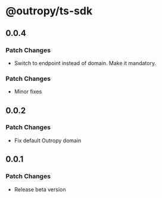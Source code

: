 # @outropy/ts-sdk

## 0.0.4

### Patch Changes

- Switch to endpoint instead of domain. Make it mandatory.

### Patch Changes

- Minor fixes

## 0.0.2

### Patch Changes

- Fix default Outropy domain

## 0.0.1

### Patch Changes

- Release beta version

